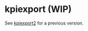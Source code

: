 # kpiexport (WIP)

See [kpiexport2](https://github.com/sashasochka/kpiexport2) for a previous version.